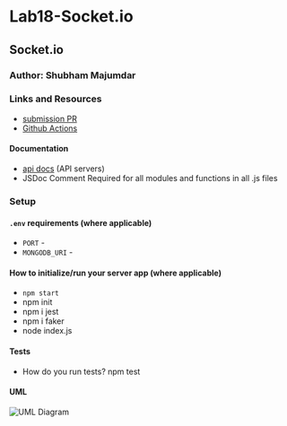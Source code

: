 # Lab18-Socket.io

## Socket.io

### Author: Shubham Majumdar

### Links and Resources
* [submission PR](https://github.com/Shubham-401n16/Lab18-Socket.io/pull/1)
* [Github Actions](https://github.com/Shubham-401n16/Lab18-Socket.io/actions)

#### Documentation
* [api docs](http://xyz.com/api-docs) (API servers)
* JSDoc Comment Required for all modules and functions in all .js files

### Setup
#### `.env` requirements (where applicable)
* `PORT` -
* `MONGODB_URI` -

#### How to initialize/run your server app (where applicable)
* `npm start`
* npm init
* npm i jest
* npm i faker
* node index.js
  
#### Tests
* How do you run tests?
npm test

#### UML
![UML Diagram](whiteboard.jpg)
